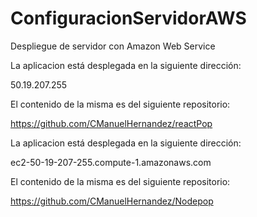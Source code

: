 # ConfiguracionServidorAWS

Despliegue de servidor con Amazon Web Service

La aplicacion está desplegada en la siguiente dirección:

50.19.207.255

El contenido de la misma es del siguiente repositorio:

https://github.com/CManuelHernandez/reactPop

La aplicacion está desplegada en la siguiente dirección:

ec2-50-19-207-255.compute-1.amazonaws.com

El contenido de la misma es del siguiente repositorio:

https://github.com/CManuelHernandez/Nodepop
